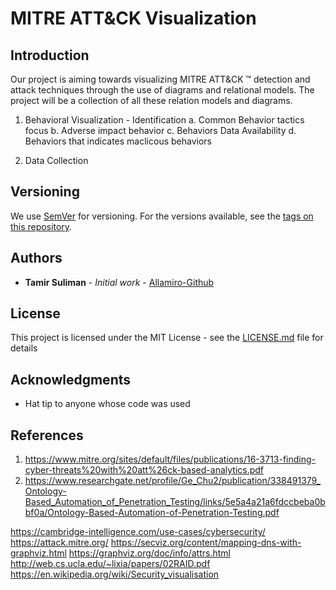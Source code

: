 # MITRE ATT&CK  Visualization


## Introduction

Our project is aiming towards visualizing MITRE ATT&CK ™  detection and attack techniques through the use of diagrams and relational models.
The project will be a collection of all these relation models and diagrams.



1. Behavioral Visualization - Identification
   a. Common Behavior tactics focus
   b. Adverse impact behavior
   c.  Behaviors Data Availability 
   d. Behaviors that indicates maclicous behaviors
 
 2. Data Collection 


## Versioning

We use [SemVer](http://semver.org/) for versioning. For the versions available, see the [tags on this repository](https://github.com/your/project/tags). 


## Authors
* **Tamir Suliman** - *Initial work* - [Allamiro-Github](https://github.com/allamiro)

## License

This project is licensed under the MIT License - see the [LICENSE.md](LICENSE.md) file for details

## Acknowledgments

* Hat tip to anyone whose code was used


## References
1. https://www.mitre.org/sites/default/files/publications/16-3713-finding-cyber-threats%20with%20att%26ck-based-analytics.pdf
2. https://www.researchgate.net/profile/Ge_Chu2/publication/338491379_Ontology-Based_Automation_of_Penetration_Testing/links/5e5a4a21a6fdccbeba0bbf0a/Ontology-Based-Automation-of-Penetration-Testing.pdf


https://cambridge-intelligence.com/use-cases/cybersecurity/
https://attack.mitre.org/
https://secviz.org/content/mapping-dns-with-graphviz.html
https://graphviz.org/doc/info/attrs.html
http://web.cs.ucla.edu/~lixia/papers/02RAID.pdf
https://en.wikipedia.org/wiki/Security_visualisation
